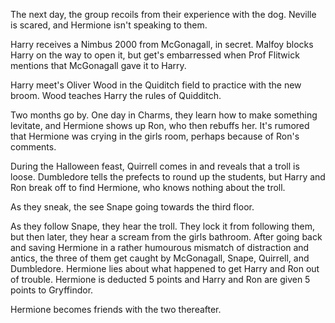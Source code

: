 The next day, the group recoils from their experience with the dog. Neville is
scared, and Hermione isn't speaking to them.

Harry receives a Nimbus 2000 from McGonagall, in secret. Malfoy blocks Harry on
the way to open it, but get's embarressed when Prof Flitwick mentions that
McGonagall gave it to Harry.

Harry meet's Oliver Wood in the Quiditch field to practice with the new broom.
Wood teaches Harry the rules of Quidditch.

Two months go by. One day in Charms, they learn how to make something levitate,
and Hermione shows up Ron, who then rebuffs her. It's rumored that Hermione was
crying in the girls room, perhaps because of Ron's comments.

During the Halloween feast, Quirrell comes in and reveals that a troll is
loose. Dumbledore tells the prefects to round up the students, but Harry and
Ron break off to find Hermione, who knows nothing about the troll.

As they sneak, the see Snape going towards the third floor.

As they follow Snape, they hear the troll. They lock it from following them,
but then later, they hear a scream from the girls bathroom. After going back
and saving Hermione in a rather humourous mismatch of distraction and antics,
the three of them get caught by McGonagall, Snape, Quirrell, and Dumbledore.
Hermione lies about what happened to get Harry and Ron out of trouble. Hermione
is deducted 5 points and Harry and Ron are given 5 points to Gryffindor.

Hermione becomes friends with the two thereafter.
